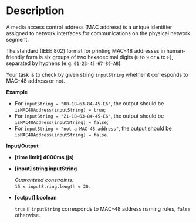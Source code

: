 # Description
A media access control address (MAC address) is a unique identifier assigned to network interfaces for communications on the physical network segment.

The standard (IEEE 802) format for printing MAC-48 addresses in human-friendly form is six groups of two hexadecimal digits (`0` to `9` or `A` to `F`), separated by hyphens (e.g. `01-23-45-67-89-AB`).

Your task is to check by given string `inputString` whether it corresponds to MAC-48 address or not.

**Example**

*   For `inputString = "00-1B-63-84-45-E6"`, the output should be  
    `isMAC48Address(inputString) = true`;
*   For `inputString = "Z1-1B-63-84-45-E6"`, the output should be  
    `isMAC48Address(inputString) = false`;
*   For `inputString = "not a MAC-48 address"`, the output should be  
    `isMAC48Address(inputString) = false`.

**Input/Output**

*   **[time limit] 4000ms (js)**

*   **[input] string inputString**

    _Guaranteed constraints:_  
    `15 ≤ inputString.length ≤ 20`.

*   **[output] boolean**

    `true` if `inputString` corresponds to MAC-48 address naming rules, `false` otherwise.